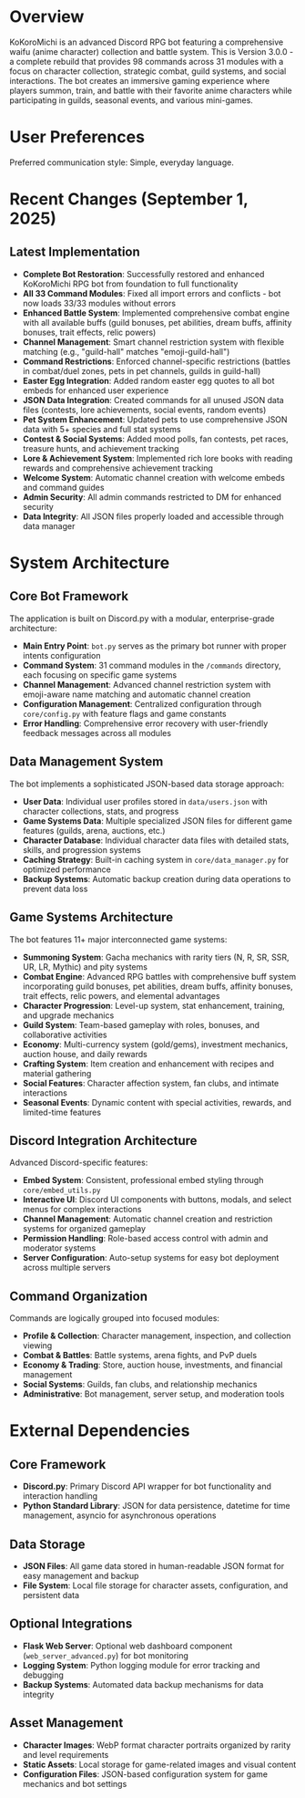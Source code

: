 # Overview

KoKoroMichi is an advanced Discord RPG bot featuring a comprehensive waifu (anime character) collection and battle system. This is Version 3.0.0 - a complete rebuild that provides 98 commands across 31 modules with a focus on character collection, strategic combat, guild systems, and social interactions. The bot creates an immersive gaming experience where players summon, train, and battle with their favorite anime characters while participating in guilds, seasonal events, and various mini-games.

# User Preferences

Preferred communication style: Simple, everyday language.

# Recent Changes (September 1, 2025)

## Latest Implementation
- **Complete Bot Restoration**: Successfully restored and enhanced KoKoroMichi RPG bot from foundation to full functionality
- **All 33 Command Modules**: Fixed all import errors and conflicts - bot now loads 33/33 modules without errors
- **Enhanced Battle System**: Implemented comprehensive combat engine with all available buffs (guild bonuses, pet abilities, dream buffs, affinity bonuses, trait effects, relic powers)
- **Channel Management**: Smart channel restriction system with flexible matching (e.g., "guild-hall" matches "emoji-guild-hall")
- **Command Restrictions**: Enforced channel-specific restrictions (battles in combat/duel zones, pets in pet channels, guilds in guild-hall)
- **Easter Egg Integration**: Added random easter egg quotes to all bot embeds for enhanced user experience
- **JSON Data Integration**: Created commands for all unused JSON data files (contests, lore achievements, social events, random events)
- **Pet System Enhancement**: Updated pets to use comprehensive JSON data with 5+ species and full stat systems
- **Contest & Social Systems**: Added mood polls, fan contests, pet races, treasure hunts, and achievement tracking
- **Lore & Achievement System**: Implemented rich lore books with reading rewards and comprehensive achievement tracking
- **Welcome System**: Automatic channel creation with welcome embeds and command guides
- **Admin Security**: All admin commands restricted to DM for enhanced security
- **Data Integrity**: All JSON files properly loaded and accessible through data manager

# System Architecture

## Core Bot Framework
The application is built on Discord.py with a modular, enterprise-grade architecture:

- **Main Entry Point**: `bot.py` serves as the primary bot runner with proper intents configuration
- **Command System**: 31 command modules in the `/commands` directory, each focusing on specific game systems
- **Channel Management**: Advanced channel restriction system with emoji-aware name matching and automatic channel creation
- **Configuration Management**: Centralized configuration through `core/config.py` with feature flags and game constants
- **Error Handling**: Comprehensive error recovery with user-friendly feedback messages across all modules

## Data Management System
The bot implements a sophisticated JSON-based data storage approach:

- **User Data**: Individual user profiles stored in `data/users.json` with character collections, stats, and progress
- **Game Systems Data**: Multiple specialized JSON files for different game features (guilds, arena, auctions, etc.)
- **Character Database**: Individual character data files with detailed stats, skills, and progression systems
- **Caching Strategy**: Built-in caching system in `core/data_manager.py` for optimized performance
- **Backup Systems**: Automatic backup creation during data operations to prevent data loss

## Game Systems Architecture
The bot features 11+ major interconnected game systems:

- **Summoning System**: Gacha mechanics with rarity tiers (N, R, SR, SSR, UR, LR, Mythic) and pity systems
- **Combat Engine**: Advanced RPG battles with comprehensive buff system incorporating guild bonuses, pet abilities, dream buffs, affinity bonuses, trait effects, relic powers, and elemental advantages
- **Character Progression**: Level-up system, stat enhancement, training, and upgrade mechanics
- **Guild System**: Team-based gameplay with roles, bonuses, and collaborative activities
- **Economy**: Multi-currency system (gold/gems), investment mechanics, auction house, and daily rewards
- **Crafting System**: Item creation and enhancement with recipes and material gathering
- **Social Features**: Character affection system, fan clubs, and intimate interactions
- **Seasonal Events**: Dynamic content with special activities, rewards, and limited-time features

## Discord Integration Architecture
Advanced Discord-specific features:

- **Embed System**: Consistent, professional embed styling through `core/embed_utils.py`
- **Interactive UI**: Discord UI components with buttons, modals, and select menus for complex interactions
- **Channel Management**: Automatic channel creation and restriction systems for organized gameplay
- **Permission Handling**: Role-based access control with admin and moderator systems
- **Server Configuration**: Auto-setup systems for easy bot deployment across multiple servers

## Command Organization
Commands are logically grouped into focused modules:

- **Profile & Collection**: Character management, inspection, and collection viewing
- **Combat & Battles**: Battle systems, arena fights, and PvP duels
- **Economy & Trading**: Store, auction house, investments, and financial management
- **Social Systems**: Guilds, fan clubs, and relationship mechanics
- **Administrative**: Bot management, server setup, and moderation tools

# External Dependencies

## Core Framework
- **Discord.py**: Primary Discord API wrapper for bot functionality and interaction handling
- **Python Standard Library**: JSON for data persistence, datetime for time management, asyncio for asynchronous operations

## Data Storage
- **JSON Files**: All game data stored in human-readable JSON format for easy management and backup
- **File System**: Local file storage for character assets, configuration, and persistent data

## Optional Integrations
- **Flask Web Server**: Optional web dashboard component (`web_server_advanced.py`) for bot monitoring
- **Logging System**: Python logging module for error tracking and debugging
- **Backup Systems**: Automated data backup mechanisms for data integrity

## Asset Management
- **Character Images**: WebP format character portraits organized by rarity and level requirements
- **Static Assets**: Local storage for game-related images and visual content
- **Configuration Files**: JSON-based configuration system for game mechanics and bot settings